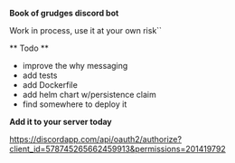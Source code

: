 **Book of grudges discord bot**

Work in process, use it at your own risk``

** Todo **

- improve the why messaging
- add tests
- add Dockerfile
- add helm chart w/persistence claim
- find somewhere to deploy it

**Add it to your server today**

https://discordapp.com/api/oauth2/authorize?client_id=578745265662459913&permissions=201419792

